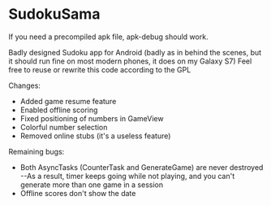 # SudokuSama
If you need a precompiled apk file, apk-debug should work.

Badly designed Sudoku app for Android (badly as in behind the scenes, but it should run fine on most modern phones, it does on my Galaxy S7)
Feel free to reuse or rewrite this code according to the GPL

Changes:
- Added game resume feature
- Enabled offline scoring
- Fixed positioning of numbers in GameView
- Colorful number selection
- Removed online stubs (it's a useless feature)

Remaining bugs:
- Both AsyncTasks (CounterTask and GenerateGame) are never destroyed
--As a result, timer keeps going while not playing, and you can't generate more than one game in a session
- Offline scores don't show the date
